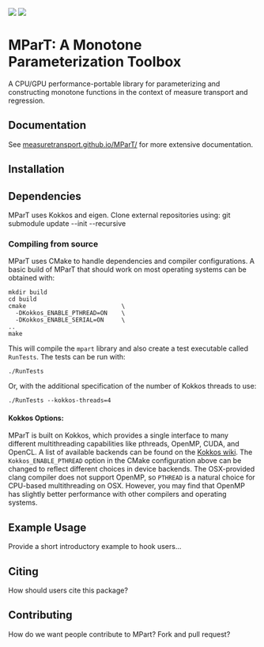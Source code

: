![](https://github.com/MeasureTransport/MParT/actions/workflows/build-doc.yml/badge.svg)
![](https://github.com/MeasureTransport/MParT/actions/workflows/build-tests.yml/badge.svg)

# MParT: A Monotone Parameterization Toolbox
A CPU/GPU performance-portable library for parameterizing and constructing monotone functions in the context of measure transport and regression.

## Documentation
See [measuretransport.github.io/MParT/](https://measuretransport.github.io/MParT/) for more extensive documentation.

## Installation

## Dependencies
MParT uses Kokkos and eigen. Clone external repositories using: git submodule update --init --recursive

### Compiling from source
MParT uses CMake to handle dependencies and compiler configurations.   A basic build of MParT that should work on most operating systems can be obtained with:
```
mkdir build
cd build
cmake                           \
  -DKokkos_ENABLE_PTHREAD=ON    \
  -DKokkos_ENABLE_SERIAL=ON     \
..
make
```
This will compile the `mpart` library and also create a test executable called `RunTests`.  The tests can be run with:
```
./RunTests
```
Or, with the additional specification of the number of Kokkos threads to use:
```
./RunTests --kokkos-threads=4
```

#### Kokkos Options:
MParT is built on Kokkos, which provides a single interface to many different multithreading capabilities like pthreads, OpenMP, CUDA, and OpenCL.   A list of available backends can be found on the [Kokkos wiki](https://github.com/kokkos/kokkos/blob/master/BUILD.md#device-backends).   The `Kokkos_ENABLE_PTHREAD` option in the CMake configuration above can be changed to reflect different choices in device backends.   The OSX-provided clang compiler does not support OpenMP, so `PTHREAD` is a natural choice for CPU-based multithreading on OSX.   However, you may find that OpenMP has slightly better performance with other compilers and operating systems.


## Example Usage
Provide a short introductory example to hook users...

## Citing
How should users cite this package?

## Contributing
How do we want people contribute to MPart?   Fork and pull request?
